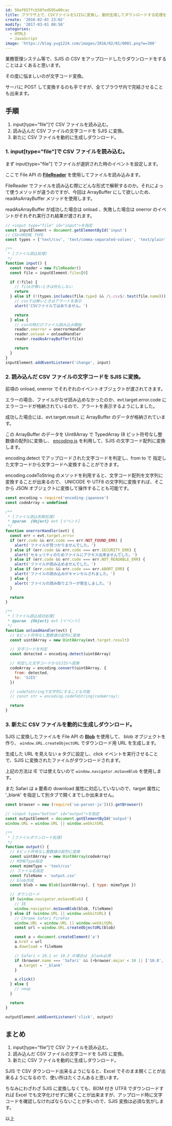 ```yaml
---
id: 56af657fcb58fed505a00cac
title: ブラウザ上で、CSVファイルをSJISに変換し、動的生成してダウンロードする処理を書いてみる。
create: '2016-02-01 23:02'
modify: '2017-03-01 08:58'
categories:
  - HTML5
  - JavaScript
image: 'https://blog.yug1224.com/images/2016/02/01/0001.png?w=300'
---
```


業務管理システム等で、SJIS の CSV をアップロードしたりダウンロードをすることはよくあると思います。

その度に悩ましいのが文字コード変換。

サーバに POST して変換するのも手ですが、全てブラウザ内で完結させることも出来ます。

<!-- more -->

## 手順

1. input[type="file"]で CSV ファイルを読み込む。
2. 読み込んだ CSV ファイルの文字コードを SJIS に変換。
3. 新たに CSV ファイルを動的に生成しダウンロード。

### 1. input[type="file"]で CSV ファイルを読み込む。

まず input[type="file"] でファイルが選択された時のイベントを設定します。

ここで File API の [**FileReader**](https://developer.mozilla.org/ja/docs/Web/API/FileReader) を使用してファイルを読み込みます。

FileReader でファイルを読み込む際にどんな形式で解釈するのか。それによって使うメソッドが違うのですが、今回は ArrayBuffer にして欲しいため、 readAsArrayBuffer メソッドを使用します。

readAsArrayBuffer が成功した場合は onload 、失敗した場合は onerror のイベントがそれぞれ実行され結果が渡されます。

```js
// <input type="file" id="input">を指定
const inputElement = document.getElementById('input')
// CSVのMIME TYPE
const types = ['text/csv', 'text/comma-separated-values', 'text/plain', 'application/csv', 'application/excel', 'application/vnd.ms-excel', 'application/vnd.msexcel', 'text/anytext']

/**
 * [ファイル読込処理]
 */
function input() {
  const reader = new FileReader()
  const file = inputElement.files[0]

  if (!file) {
    // fileが無いときは何もしない
    return
  } else if (!(types.includes(file.type) && /\.csv$/.test(file.name))) {
    // csvでは無いときはアラートを表示
    alert('CSVファイルではありません。')

    return
  } else {
    // csvの時だけファイル読み込み開始
    reader.onerror = onerrorHandler
    reader.onload = onloadHandler
    reader.readAsArrayBuffer(file)

    return
  }
}
inputElement.addEventListener('change', input)
```

### 2. 読み込んだ CSV ファイルの文字コードを SJIS に変換。

前項の onload, onerror でそれぞれのイベントオブジェクトが渡されてきます。

エラーの場合、ファイルがなぜ読み込めなかったのか、evt.target.error.code にエラーコードが格納されているので、アラートを表示するようにしました。

成功した場合には、evt.target.result に ArrayBuffer のデータが格納されています。

この ArrayBuffer のデータを Uint8Array で TypedArray (8 ビット符号なし整数値の配列)に変換し、 [encoding.js](https://github.com/polygonplanet/encoding.js) を利用して、SJIS の文字コード配列に変換します。

encoding.detect でアップロードされた文字コードを判定し、from to で 指定した文字コードから文字コードへ変換することができます。

encoding.codeToString のメソッドを利用すると、文字コード配列を文字列に変換することが出来るので、 UNICODE や UTF8 の文字列に変換すれば、そこから JSON オブジェクトに変換して操作することも可能です。

```js
const encoding = require('encoding-japanese')
const codeArray = undefined

/**
 * [ファイル読込失敗処理]
 * @param  {Object} evt [イベント]
 */
function onerrorHandler(evt) {
  const err = evt.target.error
  if (err.code && err.code === err.NOT_FOUND_ERR) {
    alert('ファイルが見つかりませんでした。')
  } else if (err.code && err.code === err.SECURITY_ERR) {
    alert('セキュリティのためファイルにアクセス出来ませんでした。')
  } else if (err.code && err.code === err.NOT_READABLE_ERR) {
    alert('ファイルが読み込めませんでした。')
  } else if (err.code && err.code === err.ABORT_ERR) {
    alert('ファイルの読み込みがキャンセルされました。')
  } else {
    alert('ファイルの読み取りエラーが発生しました。')
  }

  return
}

/**
 * [ファイル読込成功処理]
 * @param  {Object} evt [イベント]
 */
function onloadHandler(evt) {
  // 8ビット符号なし整数値の配列に変換
  const uint8Array = new Uint8Array(evt.target.result)

  // 文字コードを判定
  const detected = encoding.detect(uint8Array)

  // 判定した文字コードからSJISへ変換
  codeArray = encoding.convert(uint8Array, {
    from: detected,
    to: 'SJIS'
  })

  // codeToStringで文字列にすることも可能
  // const str = encoding.codeToString(codeArray);

  return
}
```

### 3. 新たに CSV ファイルを動的に生成しダウンロード。

SJIS に変換したファイルを File API の [**Blob**](https://developer.mozilla.org/ja/docs/Web/API/Blob) を使用して、 blob オブジェクトを作り、 `window.URL.createObjectURL` でダウンロード用 URL を生成します。

生成した URL を見えない a タグに設定し、click イベントを実行させることで、SJIS に変換されたファイルがダウンロードされます。

上記の方法は IE では使えないので `window.navigator.msSaveBlob` を使用します。

また Safari は a 要素の download 属性に対応していないので、target 属性に '\_blank' を指定して別タブで開くまでしか出来ません。

```js
const browser = new (require('ua-parser-js'))().getBrowser()

// <input type="button" id="output">を指定
const outputElement = document.getElementById('output')
window.URL = window.URL || window.webkitURL

/**
 * [ファイルダウンロード処理]
 */
function output() {
  // 8ビット符号なし整数値の配列に変換
  const uint8Array = new Uint8Array(codeArray)
  // MIMEType指定
  const mimeType = 'text/css'
  // ファイル名指定
  const fileName = 'output.csv'
  // blob作成
  const blob = new Blob([uint8Array], { type: mimeType })

  // ダウンロード
  if (window.navigator.msSaveBlob) {
    // IE
    window.navigator.msSaveBlob(blob, fileName)
  } else if (window.URL || window.webkitURL) {
    // Chrome Safari FireFox
    window.URL = window.URL || window.webkitURL
    const url = window.URL.createObjectURL(blob)

    const a = document.createElement('a')
    a.href = url
    a.download = fileName

    // Safari < 10.1 or 10.2 の場合は _blank必須
    if (browser.name === 'Safari' && (+browser.majar < 10 || ['10.0', '10.0.1', '10.0.2'].includes(browser.version))) {
      a.target = '_blank'
    }

    a.click()
  } else {
    // noop
  }

  return
}

outputElement.addEventListener('click', output)
```

## まとめ

1. input[type="file"]で CSV ファイルを読み込む。
2. 読み込んだ CSV ファイルの文字コードを SJIS に変換。
3. 新たに CSV ファイルを動的に生成しダウンロード。

SJIS で CSV ダウンロード出来るようになると、Excel でそのまま開くことが出来るようになるので、使い所はたくさんあると思います。

ちなみにわざわざ SJIS に変換しなくても、BOM 付き UTF8 でダウンロードすれば Excel でも文字化けせずに開くことが出来ますが、アップロード時に文字コードを確認しなければならないことが多いので、SJIS 変換は必須な気がします。

以上
